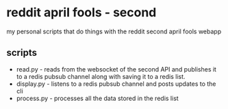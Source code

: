 # reddit april fools - second

my personal scripts that do things with the reddit second april fools webapp

## scripts
* read.py - reads from the websocket of the second API and publishes it to a redis pubsub channel along with saving it to a redis list.
* display.py - listens to a redis pubsub channel and posts updates to the cli
* process.py - processes all the data stored in the redis list
